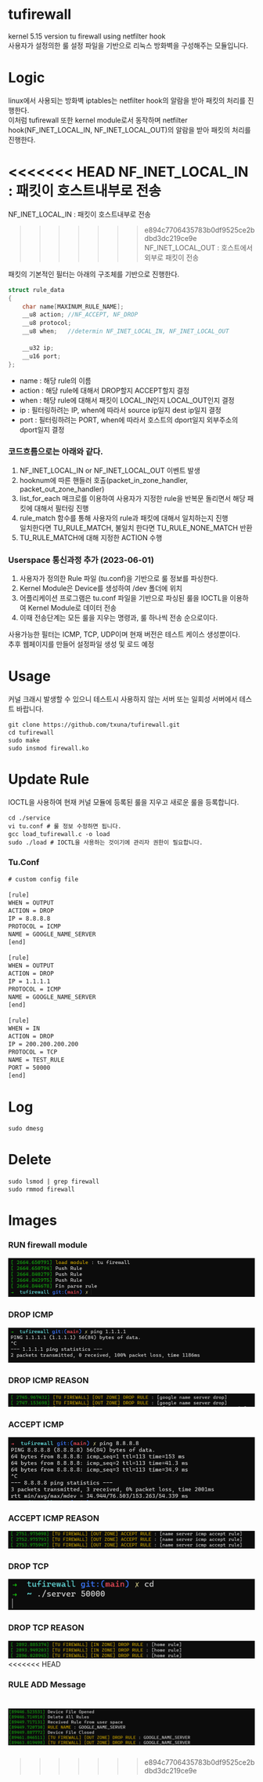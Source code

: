 # tufirewall
kernel 5.15 version tu firewall using netfilter hook  
사용자가 설정의한 룰 설정 파일을 기반으로 리눅스 방화벽을 구성해주는 모듈입니다. 

# Logic
linux에서 사용되는 방화벽 iptables는 netfilter hook의 알람을 받아 패킷의 처리를 진행한다.  
이처럼 tufirewall 또한 kernel module로서 동작하며 netfilter hook(NF_INET_LOCAL_IN, NF_INET_LOCAL_OUT)의 알람을 받아 패킷의 처리를 진행한다.

<<<<<<< HEAD
NF_INET_LOCAL_IN : 패킷이 호스트내부로 전송  
=======
NF_INET_LOCAL_IN : 패킷이 호스트내부로 전송   
>>>>>>> e894c7706435783b0df9525ce2bdbd3dc219ce9e
NF_INET_LOCAL_OUT : 호스트에서 외부로 패킷이 전송 

패킷의 기본적인 필터는 아래의 구조체를 기반으로 진행한다. 
```C
struct rule_data
{
	char name[MAXINUM_RULE_NAME];
	__u8 action; //NF_ACCEPT, NF_DROP
	__u8 protocol; 
	__u8 when;   //determin NF_INET_LOCAL_IN, NF_INET_LOCAL_OUT

	__u32 ip;
	__u16 port;
};
```
- name : 해당 rule의 이름  
- action : 해당 rule에 대해서 DROP할지 ACCEPT할지 결정  
- when : 해당 rule에 대해서 패킷이 LOCAL_IN인지 LOCAL_OUT인지 결정  
- ip : 필터링하려는 IP, when에 따라서 source ip일지 dest ip일지 결정  
- port : 필터링하려는 PORT, when에 따라서 호스트의 dport일지 외부주소의 dport일지 결정  


### 코드흐름으로는 아래와 같다.  
1. NF_INET_LOCAL_IN or NF_INET_LOCAL_OUT 이벤트 발생 
2. hooknum에 따른 핸들러 호출(packet_in_zone_handler, packet_out_zone_handler)
3. list_for_each 매크로를 이용하여 사용자가 지정한 rule을 반복문 돌리면서 해당 패킷에 대해서 필터링 진행 
4. rule_match 함수를 통해 사용자의 rule과 패킷에 대해서 일치하는지 진행  
일치한다면 TU_RULE_MATCH, 불일치 한다면 TU_RULE_NONE_MATCH 반환 
5. TU_RULE_MATCH에 대해 지정한 ACTION 수행  

### Userspace 통신과정 추가 (2023-06-01)
1. 사용자가 정의한 Rule 파일 (tu.conf)을 기반으로 룰 정보를 파싱한다.   
2. Kernel Module은 Device를 생성하여 /dev 폴더에 위치   
3. 어플리케이션 프로그램은 tu.conf 파일을 기반으로 파싱된 룰을 IOCTL을 이용하여 Kernel Module로 데이터 전송   
4. 이때 전송단계는 모든 룰을 지우는 명령과, 룰 하나씩 전송 순으로이다.  


사용가능한 필터는 ICMP, TCP, UDP이며 현재 버전은 테스트 케이스 생성뿐이다.  
추후 웹페이지를 만들어 설정파일 생성 및 로드 예정

# Usage
커널 크래시 발생할 수 있으니 테스트시 사용하지 않는 서버 또는 일회성 서버에서 테스트 바랍니다.
```Shell
git clone https://github.com/txuna/tufirewall.git 
cd tufirewall 
sudo make 
sudo insmod firewall.ko 
```

# Update Rule
IOCTL을 사용하여 현재 커널 모듈에 등록된 룰을 지우고 새로운 룰을 등록합니다. 
```Shell
cd ./service
vi tu.conf # 룰 정보 수정하면 됩니다. 
gcc load_tufirewall.c -o load 
sudo ./load # IOCTL을 사용하는 것이기에 관리자 권한이 필요합니다. 
```

### Tu.Conf
```Shell
# custom config file

[rule]
WHEN = OUTPUT
ACTION = DROP
IP = 8.8.8.8
PROTOCOL = ICMP
NAME = GOOGLE_NAME_SERVER
[end]

[rule]
WHEN = OUTPUT
ACTION = DROP
IP = 1.1.1.1
PROTOCOL = ICMP
NAME = GOOGLE_NAME_SERVER
[end]

[rule]
WHEN = IN
ACTION = DROP
IP = 200.200.200.200
PROTOCOL = TCP
NAME = TEST_RULE
PORT = 50000
[end]
```

# Log 
```Shell
sudo dmesg
```

# Delete
```Shell
sudo lsmod | grep firewall
sudo rmmod firewall
```

# Images
### RUN firewall module 
![run](./images/firewall_start.png)

### DROP ICMP 
![block_icmp](./images/firewall_block_icmp.png)

### DROP ICMP REASON
![block_icmp_content](./images/firewall_drop_icmp_content.png)

### ACCEPT ICMP
![allow_icmp](./images/firewall_allow_icmp.png)

### ACCEPT ICMP REASON 
![allow_icmp_content](./images/firewall_allow_icmp_content.png)

### DROP TCP 
![block_tcp](./images/firewalL_run_tcp.png)

### DROP TCP REASON
![block_tcp_content](./images/firewall_drop_tcp_content.png)
<<<<<<< HEAD

### RULE ADD Message
![rule_add_content](./images/rule_add_content.png)
=======
>>>>>>> e894c7706435783b0df9525ce2bdbd3dc219ce9e

